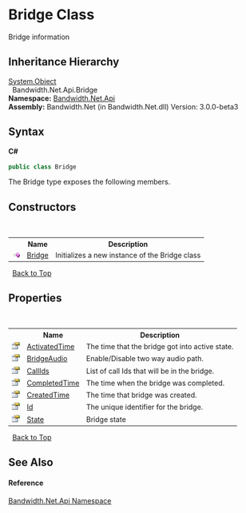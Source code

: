 ﻿# Bridge Class
 

Bridge information


## Inheritance Hierarchy
<a href="http://msdn2.microsoft.com/en-us/library/e5kfa45b" target="_blank">System.Object</a><br />&nbsp;&nbsp;Bandwidth.Net.Api.Bridge<br />
**Namespace:**&nbsp;<a href ="N_Bandwidth_Net_Api.md">Bandwidth.Net.Api</a><br />**Assembly:**&nbsp;Bandwidth.Net (in Bandwidth.Net.dll) Version: 3.0.0-beta3

## Syntax

**C#**<br />
``` C#
public class Bridge
```

The Bridge type exposes the following members.


## Constructors
&nbsp;<table><tr><th></th><th>Name</th><th>Description</th></tr><tr><td>![Public method](media/pubmethod.gif "Public method")</td><td><a href ="M_Bandwidth_Net_Api_Bridge__ctor.md">Bridge</a></td><td>
Initializes a new instance of the Bridge class</td></tr></table>&nbsp;
<a href="#bridge-class">Back to Top</a>

## Properties
&nbsp;<table><tr><th></th><th>Name</th><th>Description</th></tr><tr><td>![Public property](media/pubproperty.gif "Public property")</td><td><a href ="P_Bandwidth_Net_Api_Bridge_ActivatedTime.md">ActivatedTime</a></td><td>
The time that the bridge got into active state.</td></tr><tr><td>![Public property](media/pubproperty.gif "Public property")</td><td><a href ="P_Bandwidth_Net_Api_Bridge_BridgeAudio.md">BridgeAudio</a></td><td>
Enable/Disable two way audio path.</td></tr><tr><td>![Public property](media/pubproperty.gif "Public property")</td><td><a href ="P_Bandwidth_Net_Api_Bridge_CallIds.md">CallIds</a></td><td>
List of call Ids that will be in the bridge.</td></tr><tr><td>![Public property](media/pubproperty.gif "Public property")</td><td><a href ="P_Bandwidth_Net_Api_Bridge_CompletedTime.md">CompletedTime</a></td><td>
The time when the bridge was completed.</td></tr><tr><td>![Public property](media/pubproperty.gif "Public property")</td><td><a href ="P_Bandwidth_Net_Api_Bridge_CreatedTime.md">CreatedTime</a></td><td>
The time that bridge was created.</td></tr><tr><td>![Public property](media/pubproperty.gif "Public property")</td><td><a href ="P_Bandwidth_Net_Api_Bridge_Id.md">Id</a></td><td>
The unique identifier for the bridge.</td></tr><tr><td>![Public property](media/pubproperty.gif "Public property")</td><td><a href ="P_Bandwidth_Net_Api_Bridge_State.md">State</a></td><td>
Bridge state</td></tr></table>&nbsp;
<a href="#bridge-class">Back to Top</a>

## See Also


#### Reference
<a href ="N_Bandwidth_Net_Api.md">Bandwidth.Net.Api Namespace</a><br />